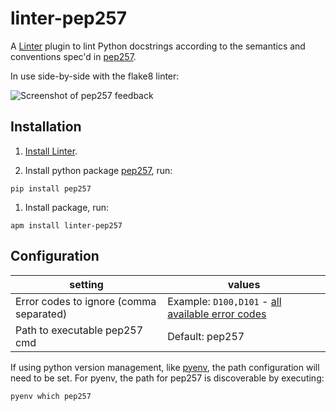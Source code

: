 linter-pep257
=============

A [Linter][] plugin to lint Python docstrings according to the semantics and conventions spec'd in [pep257][spec].

In use side-by-side with the flake8 linter:

![Screenshot of pep257 feedback](https://cloud.githubusercontent.com/assets/154988/9623112/5ee0bf1e-510a-11e5-815b-a339fa85ebac.png)

## Installation

1. [Install Linter][].

1. Install python package [pep257][], run:
  ```
  pip install pep257
  ```

1. Install package, run:
  ```
  apm install linter-pep257
  ```

## Configuration

setting | values
--- | ---
Error codes to ignore (comma separated) | Example: `D100,D101` - [all available error codes][pep257 codes]
Path to executable pep257 cmd | Default: pep257

If using python version management, like [pyenv][], the path configuration will need to be set.  For pyenv, the path for pep257 is discoverable by executing:
```
pyenv which pep257
```

[Linter]: https://github.com/atom-community/linter
[Install Linter]: https://github.com/atom-community/linter#installation
[pep257]: https://pypi.python.org/pypi/pep257
[pep257 codes]: http://pep257.readthedocs.org/en/latest/error_codes.html
[pyenv]: https://github.com/yyuu/pyenv
[spec]: https://www.python.org/dev/peps/pep-0257/
